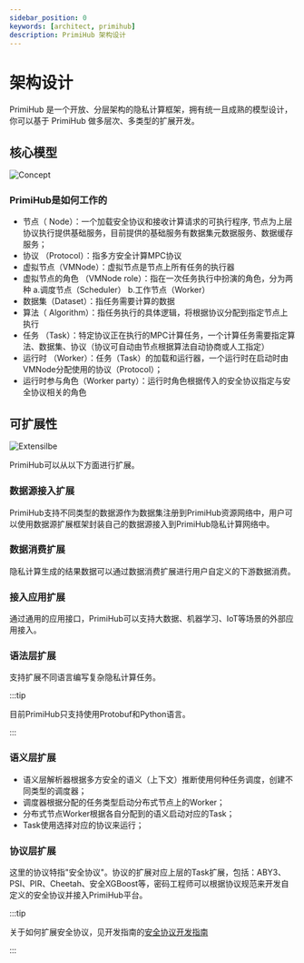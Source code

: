 ```yaml
---
sidebar_position: 0
keywords: [architect, primihub]
description: PrimiHub 架构设计
---
```


# 架构设计
PrimiHub 是一个开放、分层架构的隐私计算框架，拥有统一且成熟的模型设计，你可以基于 PrimiHub 做多层次、多类型的扩展开发。

## 核心模型
![Concept](/img/core-concept.drawio.svg)

### PrimiHub是如何工作的

- 节点（ Node）：一个加载安全协议和接收计算请求的可执行程序, 节点为上层协议执行提供基础服务，目前提供的基础服务有数据集元数据服务、数据缓存服务；
- 协议 （Protocol）：指多方安全计算MPC协议
- 虚拟节点（VMNode）：虚拟节点是节点上所有任务的执行器
- 虚拟节点的角色 （VMNode role）：指在一次任务执行中扮演的角色，分为两种 a.调度节点（Scheduler） b.工作节点（Worker）
- 数据集（Dataset）：指任务需要计算的数据
- 算法（ Algorithm）：指任务执行的具体逻辑，将根据协议分配到指定节点上执行
- 任务 （Task）：特定协议正在执行的MPC计算任务，一个计算任务需要指定算法、数据集、协议（协议可自动由节点根据算法自动协商或人工指定）
- 运行时 （Worker）：任务（Task）的加载和运行器，一个运行时在启动时由VMNode分配使用的协议（Protocol）；
- 运行时参与角色（Worker party）：运行时角色根据传入的安全协议指定与安全协议相关的角色

## 可扩展性
![Extensilbe](/img/extensilbe-layer.svg)

PrimiHub可以从以下方面进行扩展。

### 数据源接入扩展

PrimiHub支持不同类型的数据源作为数据集注册到PrimiHub资源网络中，用户可以使用数据源扩展框架封装自己的数据源接入到PrimiHub隐私计算网络中。

### 数据消费扩展
隐私计算生成的结果数据可以通过数据消费扩展进行用户自定义的下游数据消费。

### 接入应用扩展

通过通用的应用接口，PrimiHub可以支持大数据、机器学习、IoT等场景的外部应用接入。

### 语法层扩展
支持扩展不同语言编写复杂隐私计算任务。

:::tip

目前PrimiHub只支持使用Protobuf和Python语言。

:::

### 语义层扩展

* 语义层解析器根据多方安全的语义（上下文）推断使用何种任务调度，创建不同类型的调度器；
* 调度器根据分配的任务类型启动分布式节点上的Worker；
* 分布式节点Worker根据各自分配到的语义启动对应的Task；
* Task使用选择对应的协议来运行；

### 协议层扩展

这里的协议特指"安全协议"。协议的扩展对应上层的Task扩展，包括：ABY3、PSI、PIR、Cheetah、安全XGBoost等，密码工程师可以根据协议规范来开发自定义的安全协议并接入PrimiHub平台。

:::tip 

关于如何扩展安全协议，见开发指南的[安全协议开发指南](developer-docs/protocol-dev-guide.md)

:::